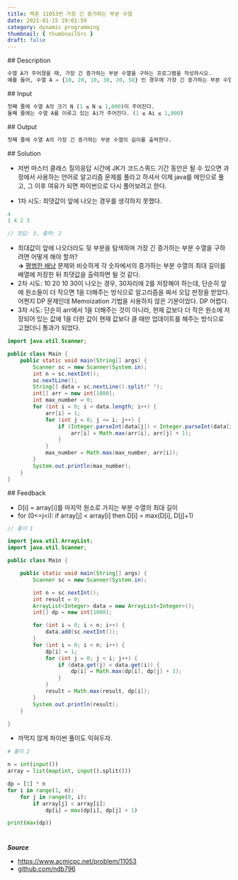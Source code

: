 ```yaml
---
title: 백준 11053번 가장 긴 증가하는 부분 수열
date: 2021-01-15 19:01:59
category: dynamic programming
thumbnail: { thumbnailSrc }
draft: false
---
```


## Description

```py
수열 A가 주어졌을 때, 가장 긴 증가하는 부분 수열을 구하는 프로그램을 작성하시오.
예를 들어, 수열 A = {10, 20, 10, 30, 20, 50} 인 경우에 가장 긴 증가하는 부분 수열은 A = {10, 20, 10, 30, 20, 50} 이고, 길이는 4이다.
```

## Input

```py
첫째 줄에 수열 A의 크기 N (1 ≤ N ≤ 1,000)이 주어진다.
둘째 줄에는 수열 A를 이루고 있는 Ai가 주어진다. (1 ≤ Ai ≤ 1,000)
```

## Output

```py
첫째 줄에 수열 A의 가장 긴 증가하는 부분 수열의 길이를 출력한다.
```

## Solution

- 저번 마스터 클래스 질의응답 시간에 JK가 코드스쿼드 기간 동안은 될 수 있으면 과정에서 사용하는 언어로 알고리즘 문제를 풀라고 하셔서 이제 java를 메인으로 풀고, 그 이후 여유가 되면 파이썬으로 다시 풀어보려고 한다.

- 1차 시도: 최댓값이 앞에 나오는 경우를 생각하지 못했다.

```java
4
1 4 2 3

// 정답: 3, 출력: 2
```

- 최대값이 앞에 나오더라도 뒷 부분을 탐색하며 가장 긴 증가하는 부분 수열을 구하려면 어떻게 해야 할까?  
  **&rarr;** [평범한 배낭](https://janeljs.github.io/dynamic%20programming/bj-12865/) 문제와 비슷하게 각 숫자에서의 증가하는 부분 수열의 최대 길이를 배열에 저장한 뒤 최댓값을 출력하면 될 것 같다.
- 2차 시도: 10 20 10 30이 나오는 경우, 30자리에 2를 저장해야 하는데, 단순히 앞에 원소들이 더 작으면 1을 더해주는 방식으로 알고리즘을 짜서 오답 판정을 받았다. 어쩐지 DP 문제인데 Memoization 기법을 사용하지 않은 기분이었다. DP 어렵다.
- 3차 시도: 단순히 arr에서 1을 더해주는 것이 아니라, 현재 값보다 더 작은 원소에 저장되어 있는 값에 1을 더한 값이 현재 값보다 클 때만 업데이트를 해주는 방식으로 고쳤더니 통과가 되었다.

```java
import java.util.Scanner;

public class Main {
    public static void main(String[] args) {
        Scanner sc = new Scanner(System.in);
        int n = sc.nextInt();
        sc.nextLine();
        String[] data = sc.nextLine().split(" ");
        int[] arr = new int[1000];
        int max_number = 0;
        for (int i = 0; i < data.length; i++) {
            arr[i] = 1;
            for (int j = 0; j <= i; j++) {
                if (Integer.parseInt(data[j]) < Integer.parseInt(data[i])) {
                    arr[i] = Math.max(arr[i], arr[j] + 1);
                }
            }
            max_number = Math.max(max_number, arr[i]);
        }
        System.out.println(max_number);
    }
}
```

## Feedback

- D[i] = array[i]를 마지막 원소로 가지는 부분 수열의 최대 길이
- for (0<=j<i): if array[j] < array[i] then D[i] = max(D[i], D[j]+1)

```java
// 풀이 1

import java.util.ArrayList;
import java.util.Scanner;

public class Main {

	public static void main(String[] args) {
		Scanner sc = new Scanner(System.in);

		int n = sc.nextInt();
		int result = 0;
		ArrayList<Integer> data = new ArrayList<Integer>();
		int[] dp = new int[1000];

		for (int i = 0; i < n; i++) {
			data.add(sc.nextInt());
		}
		for (int i = 0; i < n; i++) {
			dp[i] = 1;
			for (int j = 0; j < i; j++) {
				if (data.get(j) < data.get(i)) {
					dp[i] = Math.max(dp[i], dp[j] + 1);
				}
			}
			result = Math.max(result, dp[i]);
		}
		System.out.println(result);
	}

}
```

- 까먹지 않게 파이썬 풀이도 익혀두자.

```py
# 풀이 2

n = int(input())
array = list(map(int, input().split()))

dp = [1] * n
for i in range(1, n):
    for j in range(0, i):
        if array[j] < array[i]:
            dp[i] = max(dp[i], dp[j] + 1)

print(max(dp))
```

#

**_Source_**

- https://www.acmicpc.net/problem/11053
- [github.com/ndb796](https://github.com/ndb796/Fast_Campus_Algorithm_Lecture_Notes/blob/master/Solutions/%5B12%5D_3.java)
